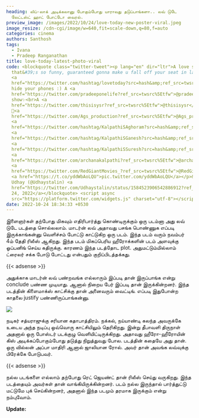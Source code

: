 ```yaml
---
heading: லிப்-லாக் அடிக்கலானு போகும்போது யாராவது தடுப்பாங்களா.. லவ் டுடே
  லேட்டஸ்ட் ஹாட் போட்டோ வைரல்.
preview_image: /images/2022/10/24/love-today-new-poster-viral.jpeg
image_resize: /cdn-cgi/image/w=640,fit=scale-down,q=80,f=auto
categories: cinema
authors: Santhosh
tags:
  - Ivana
  - Pradeep Ranganathan
title: love-today-latest-photo-viral
code: <blockquote class="twitter-tweet"><p lang="en" dir="ltr">A love story
  that&#39;s so funny, guaranteed gonna make u fall off your seat in laughter.
  <a
  href="https://twitter.com/hashtag/lovetoday?src=hash&amp;ref_src=twsrc%5Etfw">#lovetoday</a>
  hide your phones :) A <a
  href="https://twitter.com/pradeeponelife?ref_src=twsrc%5Etfw">@pradeeponelife</a>
  show✨<br>A <a
  href="https://twitter.com/thisisysr?ref_src=twsrc%5Etfw">@thisisysr</a> Vibe
  🥁<a
  href="https://twitter.com/Ags_production?ref_src=twsrc%5Etfw">@Ags_production</a>
  <a
  href="https://twitter.com/hashtag/KalpathiSAghoram?src=hash&amp;ref_src=twsrc%5Etfw">#KalpathiSAghoram</a>
  <a
  href="https://twitter.com/hashtag/KalpathiSGanesh?src=hash&amp;ref_src=twsrc%5Etfw">#KalpathiSGanesh</a>
  <a
  href="https://twitter.com/hashtag/KalpathiSSuresh?src=hash&amp;ref_src=twsrc%5Etfw">#KalpathiSSuresh</a>
  <a
  href="https://twitter.com/archanakalpathi?ref_src=twsrc%5Etfw">@archanakalpathi</a>
  <a
  href="https://twitter.com/RedGiantMovies_?ref_src=twsrc%5Etfw">@RedGiantMovies_</a>
  <a href="https://t.co/yddWbAoLQU">pic.twitter.com/yddWbAoLQU</a></p>&mdash;
  Udhay (@Udhaystalin) <a
  href="https://twitter.com/Udhaystalin/status/1584523906542886912?ref_src=twsrc%5Etfw">October
  24, 2022</a></blockquote> <script async
  src="https://platform.twitter.com/widgets.js" charset="utf-8"></script>
date: 2022-10-24 18:34:33 +0530
---
```

இளைஞர்கள் தற்போது மிகவும் எதிரிபார்த்து கொண்டிருக்கும் ஒரு படம்னா அது லவ் டுடே படத்தை சொல்லலாம். மாடர்ன் லவ் அதாவது பசங்க பொண்ணுக எப்படி இருக்காங்கன்னு வெளிச்சம் போட்டு காட்டுகிற ஒரு படம். இந்த படம் வரும் நவம்பர் 4ம் தேதி ரிலீஸ் ஆகிறது. இந்த படம் மிகப்பெரிய ஹீரோக்களின் படம் அளவுக்கு ஓப்பனிங் செய்ய கதிருக்கு. காரணம் இந்த படத்தோட plot. அதுமட்டும்மில்லாம் ட்ரைலர் சக்க போடு போட்டது என்பதும் குறிப்பிடத்தக்கது.

{{< adsense >}}

அதுக்காக மாடர்ன் லவ் பண்றவங்க எல்லாரும் இப்படி தான் இருப்பாங்க என்று conclude பண்ண முடியாது. ஆனால் நிறைய பேர் இப்படி தான் இருக்கின்றனர். இந்த படத்தின் கிளைமாக்ஸ் காட்சிக்கு தான் அனைவரும் வைட்டிங். எப்படி இதுபோன்ற காதலை justify பண்ணிருப்பாங்கன்னு.

![](/images/2022/10/24/love-today-new-poster-viral-1.jpeg)

நடிகர் சத்யராஜுக்கு சரியான கதாபாத்திரம். நக்கல், நய்யாண்டி கலந்த அவருக்கே உடைய அந்த நடிப்பு ஒவ்வொரு காட்சியிலும் தெரிகிறது. இன்று தீபாவளி திருநாள் அதனால் ஒரு போஸ்டர் படக்குழு வெளியிட்டிருக்கிறது. அதாவது ஹீரோ-ஹீரோயின் கிஸ் அடிக்கப்போகும்போது தடுத்து நிறுத்துவது போல. படத்தின் கதையே அது தான். ஒரு வில்லன் அப்பா மாதிரி ஆனால் ஜாலியான ரோல். அவர் தான் அவங்க லவ்வுக்கு பிரேக்கே போடுபவர்.

{{< adsense >}}

நல்ல படங்களை எல்லாம் தற்போது ரெட் ஜெயண்ட் தான் ரிலீஸ் செய்து வருகிறது. இந்த படத்தையும் அவர்கள் தான் வாங்கியிருக்கின்றனர். படம் நல்ல இருந்தால் பார்த்துட்டு மட்டுமே புக் செய்கின்றனர், அதனால் இந்த படமும் தரமாக இருக்கும் என்று நம்புவோம்.

**U﻿pdate:**